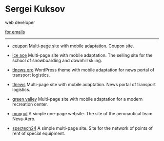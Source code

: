 # Sergei Kuksov

web developer

[for emails](mailto:sgkuksov1989@gmail.com) 

-----------------
* [coupon](https://sgkuksov.github.io/coupon/) 
   Multi-page site with mobile adaptation. Coupon site.
 

* [ice ace](https://sgkuksov.github.io/ice/) 
   Multi-page site with mobile adaptation. The selling site for the school of snowboarding and downhill skiing.


* [tlnews.pro](https://tlnews.pro/) 
   WordPress theme with mobile adaptation for news portal of transport logistics.


* [tlnews](https://sgkuksov.github.io/tlnews/) 
   Multi-page site with mobile adaptation. News portal of transport logistics.


* [green valley](https://sgkuksov.github.io/green_valley) 
   Multi-page site with mobile adaptation for a modern recreation center.


* [mongol](https://sgkuksov.github.io/mongol/) 
   A simple one-page website. The site of the aeronautical team Neva-Aero.


* [spectech24](https://sgkuksov.github.io/spectech24/) 
   А simple multi-page site. Site for the network of points of rent of special equipment.
